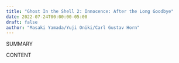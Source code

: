 ```yaml
---
title: "Ghost In the Shell 2: Innocence: After the Long Goodbye"
date: 2022-07-24T00:00:00-05:00
draft: false
author: "Masaki Yamada/Yuji Oniki/Carl Gustav Horn"
---
```


SUMMARY

<!--more-->

CONTENT